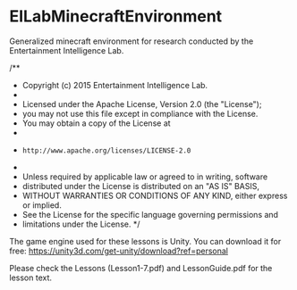 # EILabMinecraftEnvironment
Generalized minecraft environment for research conducted by the Entertainment Intelligence Lab.

/**
 * Copyright (c) 2015 Entertainment Intelligence Lab.
 *
 * Licensed under the Apache License, Version 2.0 (the "License");
 * you may not use this file except in compliance with the License.
 * You may obtain a copy of the License at
 *
 *     http://www.apache.org/licenses/LICENSE-2.0
 *
 * Unless required by applicable law or agreed to in writing, software
 * distributed under the License is distributed on an "AS IS" BASIS,
 * WITHOUT WARRANTIES OR CONDITIONS OF ANY KIND, either express or implied.
 * See the License for the specific language governing permissions and
 * limitations under the License.
 */

 The game engine used for these lessons is Unity. You can download it for free: 
 https://unity3d.com/get-unity/download?ref=personal

 Please check the Lessons (Lesson1-7.pdf) and LessonGuide.pdf for the lesson text.

